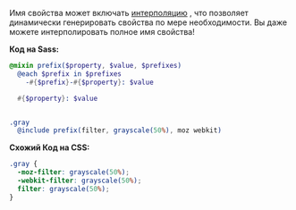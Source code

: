 Имя свойства может включать [интерполяцию](https://sass-lang.com/documentation/interpolation) , что позволяет динамически генерировать свойства по мере необходимости. Вы даже можете интерполировать полное имя свойства!

**Код на Sass:**
```scss
@mixin prefix($property, $value, $prefixes)
  @each $prefix in $prefixes
    -#{$prefix}-#{$property}: $value

  #{$property}: $value


.gray
  @include prefix(filter, grayscale(50%), moz webkit)
```

**Схожий Код на CSS:**
```css
.gray {
  -moz-filter: grayscale(50%);
  -webkit-filter: grayscale(50%);
  filter: grayscale(50%);
}
```
